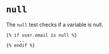 # `null`

The `null` test checks if a variable is null.
```
{% if user.email is null %}
	...
{% endif %}
```
